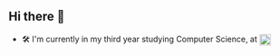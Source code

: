 ## Hi there 👋

- 🛠️ I'm currently in my third year studying Computer Science, at 
[<img src="https://d1c2gz5q23tkk0.cloudfront.net/assets/networks/510/avatar/01ce33ea3f4d84f0fd48016c9add1144-large.png?1580496106" alt="IST" width="20" style="vertical-align:middle; background:transparent;">](https://tecnico.ulisboa.pt/pt/)

